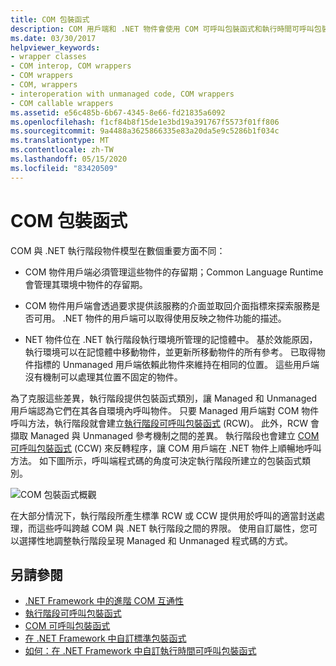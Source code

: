 ```yaml
---
title: COM 包裝函式
description: COM 用戶端和 .NET 物件會使用 COM 可呼叫包裝函式和執行時間可呼叫包裝函式進行互動。 CLR 會自動建立包裝函式。
ms.date: 03/30/2017
helpviewer_keywords:
- wrapper classes
- COM interop, COM wrappers
- COM wrappers
- COM, wrappers
- interoperation with unmanaged code, COM wrappers
- COM callable wrappers
ms.assetid: e56c485b-6b67-4345-8e66-fd21835a6092
ms.openlocfilehash: f1cf84b8f15de1e3bd19a391767f5573f01ff806
ms.sourcegitcommit: 9a4488a3625866335e83a20da5e9c5286b1f034c
ms.translationtype: MT
ms.contentlocale: zh-TW
ms.lasthandoff: 05/15/2020
ms.locfileid: "83420509"
---
```

# <a name="com-wrappers"></a>COM 包裝函式
COM 與 .NET 執行階段物件模型在數個重要方面不同：  
  
- COM 物件用戶端必須管理這些物件的存留期；Common Language Runtime 會管理其環境中物件的存留期。  
  
- COM 物件用戶端會透過要求提供該服務的介面並取回介面指標來探索服務是否可用。 .NET 物件的用戶端可以取得使用反映之物件功能的描述。  
  
- NET 物件位在 .NET 執行階段執行環境所管理的記憶體中。 基於效能原因，執行環境可以在記憶體中移動物件，並更新所移動物件的所有參考。 已取得物件指標的 Unmanaged 用戶端依賴此物件來維持在相同的位置。 這些用戶端沒有機制可以處理其位置不固定的物件。  
  
 為了克服這些差異，執行階段提供包裝函式類別，讓 Managed 和 Unmanaged 用戶端認為它們在其各自環境內呼叫物件。 只要 Managed 用戶端對 COM 物件呼叫方法，執行階段就會建立[執行階段可呼叫包裝函式](runtime-callable-wrapper.md) (RCW)。 此外，RCW 會擷取 Managed 與 Unmanaged 參考機制之間的差異。 執行階段也會建立 [COM 可呼叫包裝函式](com-callable-wrapper.md) (CCW) 來反轉程序，讓 COM 用戶端在 .NET 物件上順暢地呼叫方法。 如下圖所示，呼叫端程式碼的角度可決定執行階段所建立的包裝函式類別。  
  
 ![COM 包裝函式概觀](./media/com-wrappers/bidirectional-com-overview.gif)  
  
 在大部分情況下，執行階段所產生標準 RCW 或 CCW 提供用於呼叫的適當封送處理，而這些呼叫跨越 COM 與 .NET 執行階段之間的界限。 使用自訂屬性，您可以選擇性地調整執行階段呈現 Managed 和 Unmanaged 程式碼的方式。  
  
## <a name="see-also"></a>另請參閱

- [.NET Framework 中的進階 COM 互通性](https://docs.microsoft.com/previous-versions/dotnet/netframework-4.0/bd9cdfyx(v=vs.100))
- [執行階段可呼叫包裝函式](runtime-callable-wrapper.md)
- [COM 可呼叫包裝函式](com-callable-wrapper.md)
- [在 .NET Framework 中自訂標準包裝函式](https://docs.microsoft.com/previous-versions/dotnet/netframework-4.0/h7hx9abd(v=vs.100))
- [如何：在 .NET Framework 中自訂執行時間可呼叫包裝函式](https://docs.microsoft.com/previous-versions/dotnet/netframework-4.0/56kh4hy7(v=vs.100))
